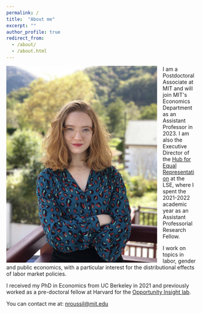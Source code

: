 ```yaml
---
permalink: /
title:  "About me"
excerpt: ""
author_profile: true
redirect_from: 
  - /about/
  - /about.html
---
```

<!-- <img src=https://github.com/ninaroussille/ninaroussille.github.io/tree/master/images/profile.jpg style="width:540px;height:740px;"> -->

<!--![github small](/images/profile.jpg) -->
<img src="/images/profile.jpg" alt="drawing" width="400" height="520" style="float: left; padding-right:15px"/>  I am a Postdoctoral Associate at MIT and will join MIT's Economics Department as an Assistant Professor in 2023. I am also the Executive Director of the [Hub for Equal Representation](https://www.hubequalrep.org/) at the LSE, where I spent the 2021-2022 academic year as an Assistant Professorial Research Fellow. <br>

 I work on topics in labor, gender and public economics, with a particular interest for the distributional effects of labor market policies.  <br>

I received my PhD in Economics from UC Berkeley in 2021 and previously worked as a pre-doctoral fellow at Harvard for the [Opportunity Insight lab](https://opportunityinsights.org/).
<br>


You can contact me at: [nroussil@mit.edu](mailto:nroussil@mit.edu)
